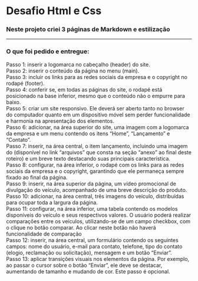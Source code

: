 <h1> Desafio Html e Css </h1>
<h3>Neste projeto criei 3 páginas de Markdown e estilização</h3>
<hr>
<h3>O que foi pedido e entregue:</h3>
<p>
Passo 1: inserir a logomarca no cabeçalho (header) do site.
<br>
Passo 2: inserir o conteúdo da página no menu (main).
<br>
Passo 3: incluir os links para as redes sociais da empresa e o copyright no rodapé (footer).
<br>
Passo 4: conferir se, em todas as páginas do site, o rodapé está posicionado na base inferior, mesmo que o
conteúdo não o empurre para baixo.
<br>
Passo 5: criar um site responsivo. Ele deverá ser aberto tanto no browser do computador quanto em um
dispositivo móvel sem perder funcionalidade e harmonia na apresentação dos elementos. 
<br>
Passo 6: adicionar, na área superior do site, uma imagem com a logomarca da empresa e um menu
contendo os itens “Home”, “Lançamento” e “Contato”.
<br>
Passo 7: inserir, na área central, o item lançamento, incluindo uma imagem do <produto> (disponível no link
“arquivos” que consta na seção “anexo” ao final deste roteiro) e um breve texto destacando suas principais
característica.
<br>
Passo 8: configurar, na área inferior, o rodapé com os links para as redes sociais da empresa e o copyright,
garantindo que ele permaneça sempre fixado ao final da página. 
<br>
Passo 9: inserir, na área superior da página, um vídeo promocional de divulgação do veículo, acompanhado
de uma breve descrição do produto.
<br>
Passo 10: adicionar, na área central, três imagens do veículo, distribuídas para ocupar toda a largura da página.
<br>
Passo 11: configurar, na área inferior, uma tabela contendo os modelos disponíveis do veículo e seus
respectivos valores. O usuário poderá realizar comparações entre os veículos, utilizando-se de um campo
checkbox, com o clique no botão comparar. Ao clicar neste botão não haverá funcionalidade de comparação
<br>
Passo 12: inserir, na área central, um formulário contendo os seguintes campos: nome do usuário, e-mail
para contato, telefone, tipo do contato (elogio, reclamação ou solicitação), mensagem e um botão “Enviar”.
<br>
Passo 13: aplicar transições visuais nos elementos da página. Por exemplo, ao passar o cursor sobre o
botão “Enviar”, ele deve se destacar, aumentando de tamanho e mudando de cor. Este passo é opcional. 
</p>
